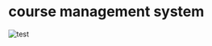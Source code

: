 # course management system

![test](https://user-images.githubusercontent.com/101992799/168947581-48f65b6f-311e-43ff-81e7-0fa5f945e4cc.gif)
